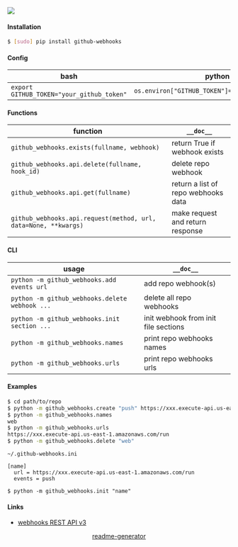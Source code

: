 <!--
https://pypi.org/project/readme-generator/
-->

[![](https://img.shields.io/pypi/pyversions/github-webhooks.svg?longCache=True)](https://pypi.org/project/github-webhooks/)

#### Installation
```bash
$ [sudo] pip install github-webhooks
```

#### Config
bash|python
-|-
`export GITHUB_TOKEN="your_github_token"`|`os.environ["GITHUB_TOKEN"]="your_github_token"`

#### Functions
function|`__doc__`
-|-
`github_webhooks.exists(fullname, webhook)` |return True if webhook exists
`github_webhooks.api.delete(fullname, hook_id)` |delete repo webhook
`github_webhooks.api.get(fullname)` |return a list of repo webhooks data
`github_webhooks.api.request(method, url, data=None, **kwargs)` |make request and return response

#### CLI
usage|`__doc__`
-|-
`python -m github_webhooks.add events url` |add repo webhook(s)
`python -m github_webhooks.delete webhook ...` |delete all repo webhooks
`python -m github_webhooks.init section ...` |init webhook from init file sections
`python -m github_webhooks.names` |print repo webhooks names
`python -m github_webhooks.urls` |print repo webhooks urls

#### Examples
```bash
$ cd path/to/repo
$ python -m github_webhooks.create "push" https://xxx.execute-api.us-east-1.amazonaws.com/run
$ python -m github_webhooks.names
web
$ python -m github_webhooks.urls
https://xxx.execute-api.us-east-1.amazonaws.com/run
$ python -m github_webhooks.delete "web"
```

`~/.github-webhooks.ini`
```
[name]
  url = https://xxx.execute-api.us-east-1.amazonaws.com/run
  events = push
```

```
$ python -m github_webhooks.init "name"
```

#### Links
+   [webhooks REST API v3](https://developer.github.com/v3/repos/hooks/)

<p align="center">
    <a href="https://pypi.org/project/readme-generator/">readme-generator</a>
</p>